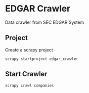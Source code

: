 # EDGAR Crawler

Data crawler from SEC EDGAR System

## Project

Create a scrapy project
```
scrapy startproject edgar_crawler
```

## Start Crawler
```
scrapy crawl companies
```